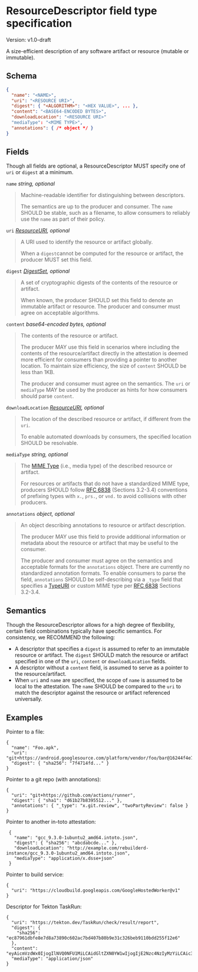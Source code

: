 # ResourceDescriptor field type specification

Version: v1.0-draft

A size-efficient description of any software artifact or resource (mutable
or immutable).

## Schema

```json
{
  "name": "<NAME>",
  "uri": "<RESOURCE URI>",
  "digest": { "<ALGORITHM>": "<HEX VALUE>", ... },
  "content": "<BASE64-ENCODED BYTES>",
  "downloadLocation": "<RESOURCE URI>"
  "mediaType": "<MIME TYPE>",
  "annotations": { /* object */ }
}
```

## Fields

Though all fields are optional, a ResourceDescriptor MUST specify one of
`uri` or `digest` at a minimum.

`name` _string, optional_

> Machine-readable identifier for distinguishing between descriptors.
>
> The semantics are up to the producer and consumer. The `name` SHOULD be
> stable, such as a filename, to allow consumers to reliably use the `name`
> as part of their policy.

`uri` _[ResourceURI], optional_

> A URI used to identify the resource or artifact globally.
>
> When a `digest`cannot be computed for the resource or artifact, the
> producer MUST set this field.

`digest` _[DigestSet], optional_

> A set of cryptographic digests of the contents of the resource or artifact.
>
> When known, the producer SHOULD set this field to denote an immutable
> artifact or resource. The producer and consumer must agree on acceptable
> algorithms.

`content` _base64-encoded bytes, optional_

> The contents of the resource or artifact.
>
> The producer MAY use this field in scenarios where including the contents
> of the resource/artifact directly in the attestation is deemed more
> efficient for consumers than providing a pointer to another location. To
> maintain size efficiency, the size of `content` SHOULD be less than 1KB.
>
> The producer and consumer must agree on the semantics. The `uri` or
> `mediaType` MAY be used by the producer as hints for how consumers should
> parse `content`.

`downloadLocation` _[ResourceURI], optional_

> The location of the described resource or artifact, if different from the
> `uri`.
>
> To enable automated downloads by consumers, the specified location SHOULD
> be resolvable.

`mediaType` _string, optional_

> The [MIME Type][] (i.e., media type) of the described resource or artifact.
>
> For resources or artifacts that do not have a standardized MIME type,
> producers SHOULD follow [RFC 6838] (Sections 3.2-3.4) conventions of
> prefixing types with `x.`, `prs.`, or `vnd.` to avoid collisions with other
> producers.

`annotations` _object, optional_

> An object describing annotations to resource or artifact description.
>
> The producer MAY use this field to provide additional information or
> metadata about the resource or artifact that may be useful to the consumer.
>
> The producer and consumer must agree on the semantics and acceptable
> formats for the `annotations` object. There are currently no standardized
> annotation formats. To enable consumers to parse the field, `annotations`
> SHOULD be self-describing via a `_type` field that specifies a [TypeURI]
> or custom MIME type per [RFC 6838] Sections 3.2-3.4.

## Semantics

Though the ResourceDescriptor allows for a high degree of flexibility,
certain field combinations typically have specific semantics.
For consistency, we RECOMMEND the following:

-   A descriptor that specifies a `digest` is assumed to refer to an
immutable resource or artifact. The `digest` SHOULD match the resource or
artifact specified in one of the `uri`, `content` or `downloadLocation`
fields.
-   A descriptor without a `content` field, is assumed to serve as a
pointer to the resource/artifact.
-   When `uri` and `name` are specified, the scope of `name` is assumed to be
local to the attestation. The `name` SHOULD be compared to the `uri` to match
the descriptor against the resource or artifact referenced universally.

## Examples

Pointer to a file:

```jsonc
{
  "name": "Foo.apk",
  "uri": "git+https://android.googlesource.com/platform/vendor/foo/bar@16244f4e7524d44a8f3060905eaf9190e96e9fb0#prebuilts/Foo/Foo.apk",
  "digest": { "sha256": "7f4714fd..." }
}
```

Pointer to a git repo (with annotations):

```jsonc
{
  "uri": "git+https://github.com/actions/runner",
  "digest": { "sha1": "d61b27b8395512..." },
  "annotations": { "_type": "x.git.review", "twoPartyReview": false }
}
```

Pointer to another in-toto attestation:
  
```jsonc
 { 
   "name": "gcc_9.3.0-1ubuntu2_amd64.intoto.json",
   "digest": { "sha256": "abcdabcde..." },
   "downloadLocation": "http://example.com/rebuilderd-instance/gcc_9.3.0-1ubuntu2_amd64.intoto.json",
   "mediaType": "application/x.dsse+json"
 }
```

Pointer to build service:

```jsonc
{
  "uri": "https://cloudbuild.googleapis.com/GoogleHostedWorker@v1"
}
```

Descriptor for Tekton TaskRun:

```jsonc
{
  "uri": "https://tekton.dev/TaskRun/check/result/report",
  "digest": {
    "sha256": "ec87961dbfe8e7d8a73890c602ac7bd407b80b9e31c326beb9110bdd255f12e6"
  },
  "content": "eyAicmVzdWx0IjogIlNVQ0NFU1MiLCAidGltZXN0YW1wIjogIjE2Nzc4NzIyMzYiLCAic3VjY2Vzc2VzIjogMjIsICJmYWlsdXJlcyI6IDAsICJ3YXJuaW5ncyI6MCB9",
  "mediaType": "application/json"
}
```

[DigestSet]: digest_set.md
[MIME Type]: https://developer.mozilla.org/en-US/docs/Web/HTTP/Basics_of_HTTP/MIME_types
[RFC 6838]: https://www.rfc-editor.org/rfc/rfc6838.html#section-3.2
[ResourceURI]: scalar_field_types.md#ResourceURI
[TypeURI]: scalar_field_types.md#TypeURI
